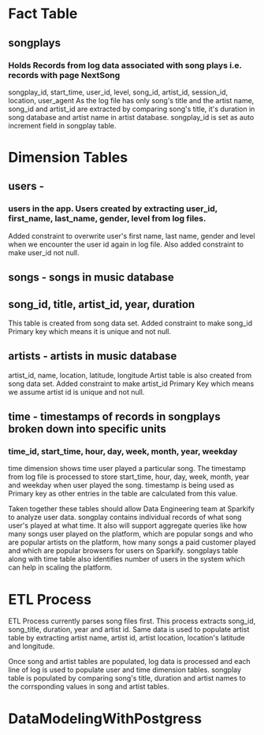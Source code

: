 # Fact Table
## songplays
### Holds Records from log data associated with song plays i.e. records with page NextSong
songplay_id, start_time, user_id, level, song_id, artist_id, session_id, location, user_agent
As the log file has only song's title and the artist name, song_id and artist_id are extracted 
by comparing song's title, it's duration in song database and artist name in artist database.
songplay_id is set as auto increment field in songplay table.

# Dimension Tables
## users - 
### users in the app. Users created by extracting user_id, first_name, last_name, gender, level from log files.
Added constraint to overwrite user's first name, last name, gender and level when we encounter the user id again in log 
file. Also added constraint to make user_id not null. 

## songs - songs in music database
## song_id, title, artist_id, year, duration
This table is created from song data set. Added constraint to make song_id Primary key which means it is unique and not 
null.
 
## artists - artists in music database
artist_id, name, location, latitude, longitude
Artist table is also created from song data set. Added constraint to make artist_id Primary Key which means we assume 
 artist id is unique and not null.

## time - timestamps of records in songplays broken down into specific units
### time_id, start_time, hour, day, week, month, year, weekday
time dimension shows time user played a particular song. The timestamp from log file is processed to store
start_time, hour, day, week, month, year and weekday when user played the song. timestamp is being used as Primary key as 
other entries in the table are calculated from this value.

Taken together these tables should allow Data Engineering team at Sparkify to analyze user data. songplay contains 
individual records of what song user's played at what time. It also will support aggregate queries like 
how many songs user played on the platform, which are popular songs and who are popular artists on the 
platform, how many songs a paid customer played and which are popular browsers for users on Sparkify.  songplays table along
with time table also identifies number of users in the system which can help in scaling the platform.  

# ETL Process
ETL Process currently parses song files first. This process extracts song_id, song_title, duration, year and artist id. 
Same data is used to populate artist table by extracting artist name, artist id, artist location, location's latitude and longitude.

Once song and artist tables are populated, log data is processed and each line of log is used to populate user and time dimension tables.
songplay table is populated by comparing song's title, duration and artist names to the corrsponding values in song and artist tables. 




# DataModelingWithPostgress
